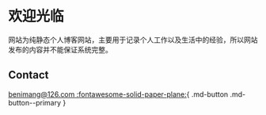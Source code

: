 # 欢迎光临

网站为纯静态个人博客网站，主要用于记录个人工作以及生活中的经验，所以网站发布的内容并不能保证系统完整。


<!-- ## 域名出售（pytask.com）
如果你喜欢这个域名，可以写上你认为合理的价格发邮件给我。

## Domain For Sale (pytask.com)
If you wanna take this domain, give me a email with your acceptable price. -->

## Contact

[benimang@126.com :fontawesome-solid-paper-plane:](mailto:benimang@126.com){ .md-button .md-button--primary }

<!-- git@github.com:benimang/docs.git -->